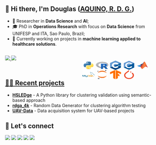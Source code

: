 ## 👋 Hi there, I'm Douglas ([AQUINO, R. D. G.](https://github.com/aquinordg)) 

- 🔬 Researcher in **Data Science** and **AI**;
- 🎓 PhD in **Operations Research** with focus on **Data Science** from UNIFESP and ITA, Sao Paulo, Brazil;
- 💼 Currently working on projects in **machine learning applied to healthcare solutions**.

<div style="float: left; width:50%;">
  <a href="https://github.com/aquinordg">
  <img height="180em" src="https://github-readme-stats.vercel.app/api?username=aquinordg&show_icons=true&theme=dracula&include_all_commits=true&count_private=true"/>
  <img height="180em" src="https://github-readme-stats.vercel.app/api/top-langs/?username=aquinordg&layout=compact&langs_count=7&theme=dracula"/>
</div>
<div style="float: left; width:50%;"><br>
  <img align="center" alt="Aquinordg-Python" height="30" width="40" src="https://raw.githubusercontent.com/devicons/devicon/master/icons/python/python-original.svg">
  <img align="center" alt="Aquinordg-R" height="30" width="40" src="https://raw.githubusercontent.com/devicons/devicon/master/icons/r/r-original.svg">
  <img align="center" alt="Aquinordg-Cplusplus" height="30" width="40" src="https://raw.githubusercontent.com/devicons/devicon/master/icons/cplusplus/cplusplus-original.svg">
  <img align="center" alt="Aquinordg-C" height="30" width="40" src="https://raw.githubusercontent.com/devicons/devicon/master/icons/c/c-original.svg"> <!-- Usei C++ aqui, pois Ladder não tem ícone oficial -->
  <img align="center" alt="Aquinordg-Matlab" height="30" width="40" src="https://raw.githubusercontent.com/devicons/devicon/master/icons/matlab/matlab-original.svg">
  <img align="center" alt="Aquinordg-SQL" height="30" width="40" src="https://raw.githubusercontent.com/devicons/devicon/master/icons/mysql/mysql-original-wordmark.svg">
  <img align="center" alt="Aquinordg-Jupyter" height="30" width="40" src="https://raw.githubusercontent.com/devicons/devicon/master/icons/jupyter/jupyter-original.svg">
  <img align="center" alt="Aquinordg-TensorFlow" height="30" width="40" src="https://raw.githubusercontent.com/devicons/devicon/master/icons/tensorflow/tensorflow-original.svg">
  <img align="center" alt="Aquinordg-Pytorch" height="30" width="40" src="https://raw.githubusercontent.com/devicons/devicon/master/icons/pytorch/pytorch-original.svg">
</div>

## 👨‍💻 Recent projects

- [**HSLEDge**](https://github.com/aquinordg/hsledge) - A Python library for clustering validation using semantic-based approach
- [**rdga_4k**](https://github.com/aquinordg/rdga_4k) - Random Data Generator for clustering algorithm testing
- [**UAV-Data**](https://github.com/aquinordg/UAV-Data) - Data acquisition system for UAV-based projects
   
## 🔗 Let's connect
<div>
      <a href = "mailto:aquinordga@gmail.com"><img src="https://img.shields.io/badge/-Gmail-%23D44638?style=for-the-badge&logo=gmail&logoColor=white" target="_blank"></a>
      <a href="https://www.linkedin.com/in/douglas-de-aquino-68000364/" target="_blank"><img src="https://img.shields.io/badge/-LinkedIn-%230A66C2?style=for-the-badge&logo=linkedin&logoColor=white" target="_blank"></a> 
      <a href="https://scholar.google.com/citations?user=r5WsvKgAAAAJ&hl" target="_blank"><img src="https://img.shields.io/badge/-Google%20Scholar-%233D8BDB?style=for-the-badge&logo=google-scholar&logoColor=white" target="_blank"></a>
      <a href="https://orcid.org/0000-0002-8486-8354" target="_blank"><img src="https://img.shields.io/badge/-ORCID-%2305B539?style=for-the-badge&logo=orcid&logoColor=white" target="_blank"></a>
      <a href="http://lattes.cnpq.br/2373005809061037" target="_blank"><img src="https://img.shields.io/badge/-Lattes-%236F6F6F?style=for-the-badge&logo=appveyor&logoColor=white" target="_blank"></a>
</div>


